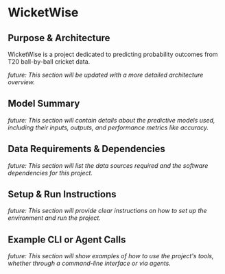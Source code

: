 # WicketWise

## Purpose & Architecture

WicketWise is a project dedicated to predicting probability outcomes from T20 ball-by-ball cricket data.

*future: This section will be updated with a more detailed architecture overview.*

## Model Summary

*future: This section will contain details about the predictive models used, including their inputs, outputs, and performance metrics like accuracy.*

## Data Requirements & Dependencies

*future: This section will list the data sources required and the software dependencies for this project.*

## Setup & Run Instructions

*future: This section will provide clear instructions on how to set up the environment and run the project.*

## Example CLI or Agent Calls

*future: This section will show examples of how to use the project's tools, whether through a command-line interface or via agents.* 